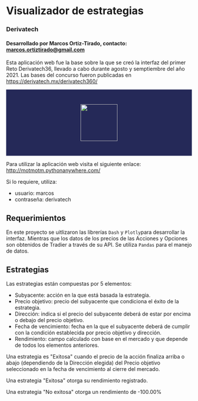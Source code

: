 # Visualizador de estrategias

### Derivatech
#### Desarrollado por Marcos Ortiz-Tirado, contacto: marcos.ortiztirado@gmail.com

Esta aplicación web fue la base sobre la que se creó la interfaz del primer Reto Derivatech36, llevado a cabo durante agosto y semptiembre del año 2021.
Las bases del concurso fueron publicadas en https://derivatech.mx/derivatech360/

<div style="background-color:rgba(37, 41, 88); text-align:center; vertical-align: middle; padding:40px 0;">
<img src = "https://derivatech.mx/derivatech360/assets/images/derivatech360.png" height = "100" align = "center"/>
</div>


Para utilizar la aplicación web visita el siguiente enlace: http://motmotm.pythonanywhere.com/

Si lo requiere, utiliza:
* usuario: marcos
* contraseña: derivatech

## Requerimientos

En este proyecto se uitlizaron las librerías `Dash` y `Plotly`para desarrollar la interfaz. Mientras que los datos de los precios de las Acciones y Opciones son obtenidos de Tradier a través de su API.
Se utiliza `Pandas` para el manejo de datos.


## Estrategias

Las estrategias están compuestas por 5 elementos:
* Subyacente: acción en la que está basada la estrategia.
* Precio objetivo: precio del subyacente que condiciona el éxito de la estrategia.
* Dirección: indica si el precio del subyacente deberá de estar por encima o debajo del precio objetivo.
* Fecha de vencimiento: fecha en la que el subyacente deberá de cumplir con la condición establecida por precio objetivo y dirección.
* Rendimiento: campo calculado con base en el mercado y que depende de todos los elementos anteriores.

Una estrategia es "Exitosa" cuando el precio de la acción finaliza arriba o abajo (dependiendo de la Dirección elegida) del Precio objetivo seleccionado en la fecha de vencimiento al cierre del mercado.

Una estrategia "Exitosa" otorga su rendimiento registrado.

Una estrategia "No exitosa" otorga un rendimiento de -100.00%
